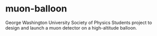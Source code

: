 # muon-balloon
George Washington University Society of Physics Students project to design and launch a muon detector on a high-altitude balloon.
